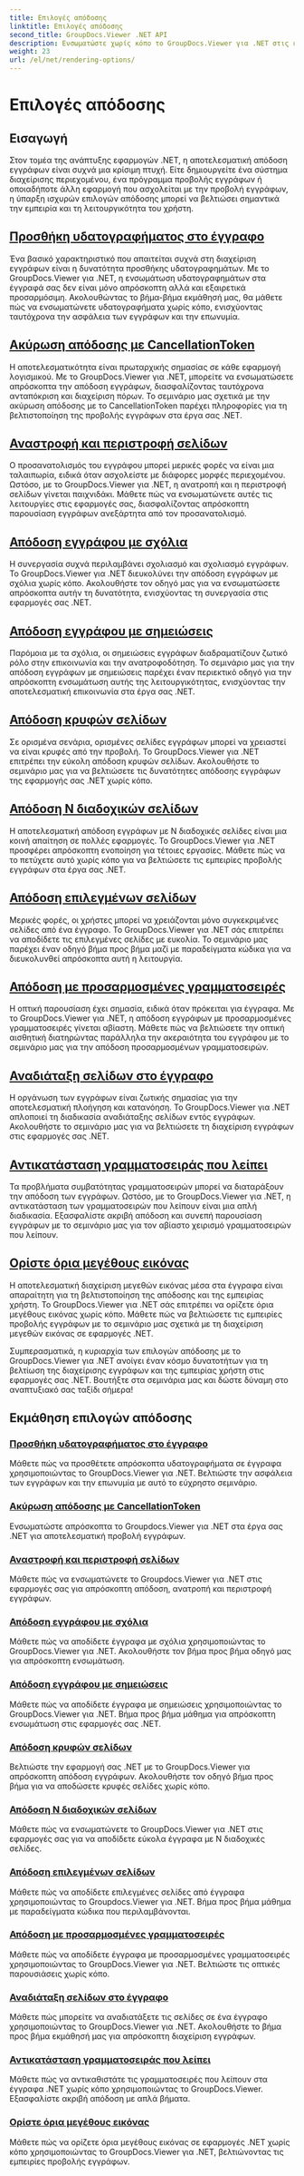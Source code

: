 ```yaml
---
title: Επιλογές απόδοσης
linktitle: Επιλογές απόδοσης
second_title: GroupDocs.Viewer .NET API
description: Ενσωματώστε χωρίς κόπο το GroupDocs.Viewer για .NET στις εφαρμογές σας με σεμινάρια για επιλογές απόδοσης, από την προσθήκη υδατογραφημάτων έως την προσαρμογή γραμματοσειρών.
weight: 23
url: /el/net/rendering-options/
---
```


# Επιλογές απόδοσης


## Εισαγωγή

Στον τομέα της ανάπτυξης εφαρμογών .NET, η αποτελεσματική απόδοση εγγράφων είναι συχνά μια κρίσιμη πτυχή. Είτε δημιουργείτε ένα σύστημα διαχείρισης περιεχομένου, ένα πρόγραμμα προβολής εγγράφων ή οποιαδήποτε άλλη εφαρμογή που ασχολείται με την προβολή εγγράφων, η ύπαρξη ισχυρών επιλογών απόδοσης μπορεί να βελτιώσει σημαντικά την εμπειρία και τη λειτουργικότητα του χρήστη.

## [Προσθήκη υδατογραφήματος στο έγγραφο](./add-watermark/)

Ένα βασικό χαρακτηριστικό που απαιτείται συχνά στη διαχείριση εγγράφων είναι η δυνατότητα προσθήκης υδατογραφημάτων. Με το GroupDocs.Viewer για .NET, η ενσωμάτωση υδατογραφημάτων στα έγγραφά σας δεν είναι μόνο απρόσκοπτη αλλά και εξαιρετικά προσαρμόσιμη. Ακολουθώντας το βήμα-βήμα εκμάθησή μας, θα μάθετε πώς να ενσωματώνετε υδατογραφήματα χωρίς κόπο, ενισχύοντας ταυτόχρονα την ασφάλεια των εγγράφων και την επωνυμία.

## [Ακύρωση απόδοσης με CancellationToken](./cancel-render-cancellation-token/)

Η αποτελεσματικότητα είναι πρωταρχικής σημασίας σε κάθε εφαρμογή λογισμικού. Με το GroupDocs.Viewer για .NET, μπορείτε να ενσωματώσετε απρόσκοπτα την απόδοση εγγράφων, διασφαλίζοντας ταυτόχρονα ανταπόκριση και διαχείριση πόρων. Το σεμινάριο μας σχετικά με την ακύρωση απόδοσης με το CancellationToken παρέχει πληροφορίες για τη βελτιστοποίηση της προβολής εγγράφων στα έργα σας .NET.

## [Αναστροφή και περιστροφή σελίδων](./flip-rotate-pages/)

Ο προσανατολισμός του εγγράφου μπορεί μερικές φορές να είναι μια ταλαιπωρία, ειδικά όταν ασχολείστε με διάφορες μορφές περιεχομένου. Ωστόσο, με το GroupDocs.Viewer για .NET, η ανατροπή και η περιστροφή σελίδων γίνεται παιχνιδάκι. Μάθετε πώς να ενσωματώνετε αυτές τις λειτουργίες στις εφαρμογές σας, διασφαλίζοντας απρόσκοπτη παρουσίαση εγγράφων ανεξάρτητα από τον προσανατολισμό.

## [Απόδοση εγγράφου με σχόλια](./render-document-comments/)

Η συνεργασία συχνά περιλαμβάνει σχολιασμό και σχολιασμό εγγράφων. Το GroupDocs.Viewer για .NET διευκολύνει την απόδοση εγγράφων με σχόλια χωρίς κόπο. Ακολουθήστε τον οδηγό μας για να ενσωματώσετε απρόσκοπτα αυτήν τη δυνατότητα, ενισχύοντας τη συνεργασία στις εφαρμογές σας .NET.

## [Απόδοση εγγράφου με σημειώσεις](./render-document-notes/)

Παρόμοια με τα σχόλια, οι σημειώσεις εγγράφων διαδραματίζουν ζωτικό ρόλο στην επικοινωνία και την ανατροφοδότηση. Το σεμινάριο μας για την απόδοση εγγράφων με σημειώσεις παρέχει έναν περιεκτικό οδηγό για την απρόσκοπτη ενσωμάτωση αυτής της λειτουργικότητας, ενισχύοντας την αποτελεσματική επικοινωνία στα έργα σας .NET.

## [Απόδοση κρυφών σελίδων](./render-hidden-pages/)

Σε ορισμένα σενάρια, ορισμένες σελίδες εγγράφων μπορεί να χρειαστεί να είναι κρυφές από την προβολή. Το GroupDocs.Viewer για .NET επιτρέπει την εύκολη απόδοση κρυφών σελίδων. Ακολουθήστε το σεμινάριο μας για να βελτιώσετε τις δυνατότητες απόδοσης εγγράφων της εφαρμογής σας .NET χωρίς κόπο.

## [Απόδοση Ν διαδοχικών σελίδων](./render-n-consecutive-pages/)

Η αποτελεσματική απόδοση εγγράφων με N διαδοχικές σελίδες είναι μια κοινή απαίτηση σε πολλές εφαρμογές. Το GroupDocs.Viewer για .NET προσφέρει απρόσκοπτη ενοποίηση για τέτοιες εργασίες. Μάθετε πώς να το πετύχετε αυτό χωρίς κόπο για να βελτιώσετε τις εμπειρίες προβολής εγγράφων στα έργα σας .NET.

## [Απόδοση επιλεγμένων σελίδων](./render-selected-pages/)

Μερικές φορές, οι χρήστες μπορεί να χρειάζονται μόνο συγκεκριμένες σελίδες από ένα έγγραφο. Το GroupDocs.Viewer για .NET σάς επιτρέπει να αποδίδετε τις επιλεγμένες σελίδες με ευκολία. Το σεμινάριο μας παρέχει έναν οδηγό βήμα προς βήμα μαζί με παραδείγματα κώδικα για να διευκολυνθεί απρόσκοπτα αυτή η λειτουργία.

## [Απόδοση με προσαρμοσμένες γραμματοσειρές](./render-custom-fonts/)

Η οπτική παρουσίαση έχει σημασία, ειδικά όταν πρόκειται για έγγραφα. Με το GroupDocs.Viewer για .NET, η απόδοση εγγράφων με προσαρμοσμένες γραμματοσειρές γίνεται αβίαστη. Μάθετε πώς να βελτιώσετε την οπτική αισθητική διατηρώντας παράλληλα την ακεραιότητα του εγγράφου με το σεμινάριο μας για την απόδοση προσαρμοσμένων γραμματοσειρών.

## [Αναδιάταξη σελίδων στο έγγραφο](./reorder-pages/)

Η οργάνωση των εγγράφων είναι ζωτικής σημασίας για την αποτελεσματική πλοήγηση και κατανόηση. Το GroupDocs.Viewer για .NET απλοποιεί τη διαδικασία αναδιάταξης σελίδων εντός εγγράφων. Ακολουθήστε το σεμινάριο μας για να βελτιώσετε τη διαχείριση εγγράφων στις εφαρμογές σας .NET.

## [Αντικατάσταση γραμματοσειράς που λείπει](./replace-missing-font/)

Τα προβλήματα συμβατότητας γραμματοσειρών μπορεί να διαταράξουν την απόδοση των εγγράφων. Ωστόσο, με το GroupDocs.Viewer για .NET, η αντικατάσταση των γραμματοσειρών που λείπουν είναι μια απλή διαδικασία. Εξασφαλίστε ακριβή απόδοση και συνεπή παρουσίαση εγγράφων με το σεμινάριο μας για τον αβίαστο χειρισμό γραμματοσειρών που λείπουν.

## [Ορίστε όρια μεγέθους εικόνας](./set-image-size-limits/)

Η αποτελεσματική διαχείριση μεγεθών εικόνας μέσα στα έγγραφα είναι απαραίτητη για τη βελτιστοποίηση της απόδοσης και της εμπειρίας χρήστη. Το GroupDocs.Viewer για .NET σάς επιτρέπει να ορίζετε όρια μεγέθους εικόνας χωρίς κόπο. Μάθετε πώς να βελτιώσετε τις εμπειρίες προβολής εγγράφων με το σεμινάριο μας σχετικά με τη διαχείριση μεγεθών εικόνας σε εφαρμογές .NET.

Συμπερασματικά, η κυριαρχία των επιλογών απόδοσης με το GroupDocs.Viewer για .NET ανοίγει έναν κόσμο δυνατοτήτων για τη βελτίωση της διαχείρισης εγγράφων και της εμπειρίας χρήστη στις εφαρμογές σας .NET. Βουτήξτε στα σεμινάρια μας και δώστε δύναμη στο αναπτυξιακό σας ταξίδι σήμερα!
## Εκμάθηση επιλογών απόδοσης
### [Προσθήκη υδατογραφήματος στο έγγραφο](./add-watermark/)
Μάθετε πώς να προσθέτετε απρόσκοπτα υδατογραφήματα σε έγγραφα χρησιμοποιώντας το GroupDocs.Viewer για .NET. Βελτιώστε την ασφάλεια των εγγράφων και την επωνυμία με αυτό το εύχρηστο σεμινάριο.
### [Ακύρωση απόδοσης με CancellationToken](./cancel-render-cancellation-token/)
Ενσωματώστε απρόσκοπτα το Groupdocs.Viewer για .NET στα έργα σας .NET για αποτελεσματική προβολή εγγράφων.
### [Αναστροφή και περιστροφή σελίδων](./flip-rotate-pages/)
Μάθετε πώς να ενσωματώνετε το Groupdocs.Viewer για .NET στις εφαρμογές σας για απρόσκοπτη απόδοση, ανατροπή και περιστροφή εγγράφων.
### [Απόδοση εγγράφου με σχόλια](./render-document-comments/)
Μάθετε πώς να αποδίδετε έγγραφα με σχόλια χρησιμοποιώντας το GroupDocs.Viewer για .NET. Ακολουθήστε τον βήμα προς βήμα οδηγό μας για απρόσκοπτη ενσωμάτωση.
### [Απόδοση εγγράφου με σημειώσεις](./render-document-notes/)
Μάθετε πώς να αποδίδετε έγγραφα με σημειώσεις χρησιμοποιώντας το GroupDocs.Viewer για .NET. Βήμα προς βήμα μάθημα για απρόσκοπτη ενσωμάτωση στις εφαρμογές σας .NET.
### [Απόδοση κρυφών σελίδων](./render-hidden-pages/)
Βελτιώστε την εφαρμογή σας .NET με το GroupDocs.Viewer για απρόσκοπτη απόδοση εγγράφων. Ακολουθήστε τον οδηγό βήμα προς βήμα για να αποδώσετε κρυφές σελίδες χωρίς κόπο.
### [Απόδοση Ν διαδοχικών σελίδων](./render-n-consecutive-pages/)
Μάθετε πώς να ενσωματώνετε το GroupDocs.Viewer για .NET στις εφαρμογές σας για να αποδίδετε εύκολα έγγραφα με Ν διαδοχικές σελίδες.
### [Απόδοση επιλεγμένων σελίδων](./render-selected-pages/)
Μάθετε πώς να αποδίδετε επιλεγμένες σελίδες από έγγραφα χρησιμοποιώντας το Groupdocs.Viewer για .NET. Βήμα προς βήμα μάθημα με παραδείγματα κώδικα που περιλαμβάνονται.
### [Απόδοση με προσαρμοσμένες γραμματοσειρές](./render-custom-fonts/)
Μάθετε πώς να αποδίδετε έγγραφα με προσαρμοσμένες γραμματοσειρές χρησιμοποιώντας το GroupDocs.Viewer για .NET. Βελτιώστε τις οπτικές παρουσιάσεις χωρίς κόπο.
### [Αναδιάταξη σελίδων στο έγγραφο](./reorder-pages/)
Μάθετε πώς μπορείτε να αναδιατάξετε τις σελίδες σε ένα έγγραφο χρησιμοποιώντας το GroupDocs.Viewer για .NET. Ακολουθήστε το βήμα προς βήμα εκμάθησή μας για απρόσκοπτη διαχείριση εγγράφων.
### [Αντικατάσταση γραμματοσειράς που λείπει](./replace-missing-font/)
Μάθετε πώς να αντικαθιστάτε τις γραμματοσειρές που λείπουν στα έγγραφα .NET χωρίς κόπο χρησιμοποιώντας το GroupDocs.Viewer. Εξασφαλίστε ακριβή απόδοση με απλά βήματα.
### [Ορίστε όρια μεγέθους εικόνας](./set-image-size-limits/)
Μάθετε πώς να ορίζετε όρια μεγέθους εικόνας σε εφαρμογές .NET χωρίς κόπο χρησιμοποιώντας το GroupDocs.Viewer για .NET, βελτιώνοντας τις εμπειρίες προβολής εγγράφων.